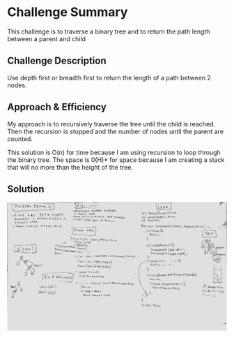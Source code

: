 # Challenge Summary
<!-- Short summary or background information -->
This challenge is to traverse a binary tree and to return the path length between a parent and child

## Challenge Description
<!-- Description of the challenge -->
Use depth first or breadth first to return the length of a path between 2 nodes.

## Approach & Efficiency
<!-- What approach did you take? Why? What is the Big O space/time for this approach? -->
My approach is to recursively traverse the tree until the child is reached. Then the recursion is stopped and the number of nodes until the parent are counted.

 This solution is O(n) for time because I am using recursion to loop through the binary tree. The space is 0(H)* for space because I am creating a stack that will no more than the height of the tree.

## Solution
<!-- Embedded whiteboard image -->
![Whiteboard](whiteboard.jpg)